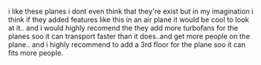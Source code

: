 i like these planes i dont even think that they're exist but in my imagination i think if they added features like this in an air plane it would be cool to look at it.. and i would highly recomend the they add more turbofans for the planes soo it can transport faster than it does..and get more people on the plane.. and i highly recommend to add a 3rd floor for the plane soo it can fits more people.

